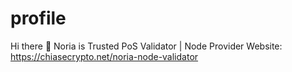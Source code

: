 # profile
Hi there 👋
Noria is Trusted PoS Validator | Node Provider
 Website: https://chiasecrypto.net/noria-node-validator
